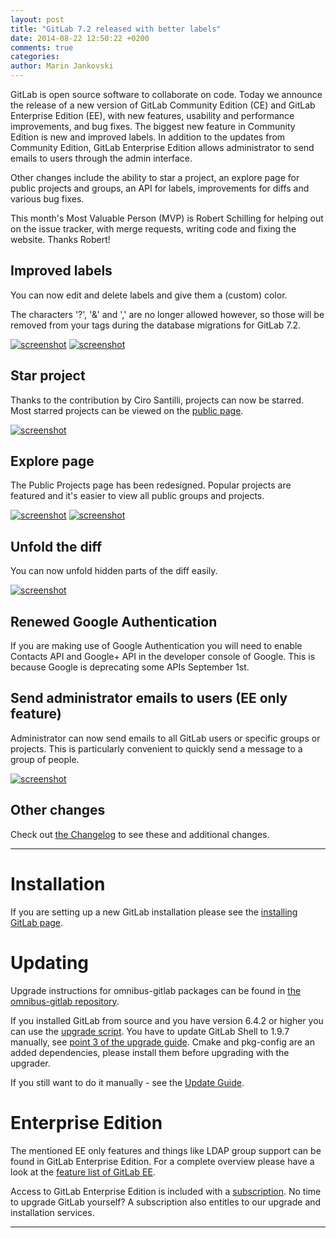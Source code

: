```yaml
---
layout: post
title: "GitLab 7.2 released with better labels"
date: 2014-08-22 12:50:22 +0200
comments: true
categories:
author: Marin Jankovski
---
```


GitLab is open source software to collaborate on code.
Today we announce the release of a new version of GitLab Community Edition (CE) and GitLab Enterprise Edition (EE), with new features, usability and performance improvements, and bug fixes.
The biggest new feature in Community Edition is new and improved labels.
In addition to the updates from Community Edition, GitLab Enterprise Edition allows administrator to send emails to users through the admin interface.

Other changes include the ability to star a project, an explore page for public projects and groups, an API for labels, improvements for diffs and various bug fixes.

This month's Most Valuable Person (MVP) is Robert Schilling for helping out on the issue tracker, with merge requests, writing code and fixing the website.
Thanks Robert!

<!--more-->

## Improved labels

You can now edit and delete labels and give them a (custom) color.

The characters '?', '&' and ',' are no longer allowed however, so those will be removed from your tags during the database migrations for GitLab 7.2.

[![screenshot](/images/7_2/labels1.png)](/images/7_2/labels1.png)
[![screenshot](/images/7_2/labels2.png)](/images/7_2/labels2.png)

## Star project

Thanks to the contribution by Ciro Santilli, projects can now be starred. Most starred projects can be viewed on the [public page](https://gitlab.com/explore/projects/starred).

[![screenshot](/images/7_2/star.png)](/images/7_2/star.png)


## Explore page

The Public Projects page has been redesigned. Popular projects are featured and it's easier to view all public groups and projects.

[![screenshot](/images/7_2/explore1.png)](/images/7_2/explore1.png)
[![screenshot](/images/7_2/explore2.png)](/images/7_2/explore2.png)

## Unfold the diff

You can now unfold hidden parts of the diff easily.

[![screenshot](/images/7_2/unfold.gif)](/images/7_2/unfold.gif)


## Renewed Google Authentication

If you are making use of Google Authentication you will need to enable Contacts API and Google+ API in the developer console of Google. This is because Google is deprecating some APIs September 1st.


## Send administrator emails to users (EE only feature)

Administrator can now send emails to all GitLab users or specific groups or projects. This is particularly convenient to quickly send a message to a group of people.

[![screenshot](/images/7_2/admin_email.png)](/images/7_2/admin_email.png)

## Other changes

Check out [the Changelog](https://gitlab.com/gitlab-org/gitlab-ce/blob/7-2-stable/CHANGELOG) to see these and additional changes.

- - -

# Installation

If you are setting up a new GitLab installation please see the [installing GitLab page](https://www.gitlab.com/installation/).

# Updating

Upgrade instructions for omnibus-gitlab packages can be found in [the omnibus-gitlab repository](https://gitlab.com/gitlab-org/omnibus-gitlab/blob/master/doc/update.md).

If you installed GitLab from source and you have version 6.4.2 or higher you can use the [upgrade script](https://gitlab.com/gitlab-org/gitlab-ce/blob/master/doc/update/upgrader.md).
You have to update GitLab Shell to 1.9.7 manually, see [point 3 of the upgrade guide](https://gitlab.com/gitlab-org/gitlab-ce/blob/master/doc/update/7.1-to-7.2.md#3-update-gitlab-shell-and-its-config).
Cmake and pkg-config are an added dependencies, please install them before upgrading with the upgrader.

If you still want to do it manually - see the [Update Guide](https://gitlab.com/gitlab-org/gitlab-ce/blob/master/doc/update/7.1-to-7.2.md).

# Enterprise Edition

The mentioned EE only features and things like LDAP group support can be found in GitLab Enterprise Edition.
For a complete overview please have a look at the [feature list of GitLab EE](http://www.gitlab.com/gitlab-ee/).

Access to GitLab Enterprise Edition is included with a [subscription](http://www.gitlab.com/subscription/).
No time to upgrade GitLab yourself?
A subscription also entitles to our upgrade and installation services.

- - -
